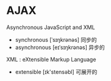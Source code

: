 # AJAX

Asynchronous JavaScript and XML

* synchronous  [ˈsɪŋkrənəs]   同步的
* asynchronous [eɪˈsɪŋkrənəs] 异步的

XML : eXtensible Markup Language

* extensible [ɪk'stensəbl] 可展开的